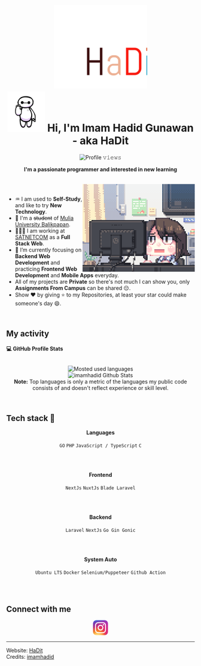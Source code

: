 <!-- Header -->
<h1 align="center">
  <img src="./asset/hadit.svg" width="250">
  <br>
  
  <img src="./asset/hi.gif" width="100px">  
  Hi, I'm Imam Hadid Gunawan - aka HaDit
  <br>
</h1>

<!-- Counter -->
<p align="center">
  <img alt="Profile 𝚟𝚒𝚎𝚠𝚜" height="20px" src="https://hits.seeyoufarm.com/api/count/incr/badge.svg?url=https://github.com/imamhadid&count_bg=%236560f7&title_bg=%23555555&icon=&icon_color=%23E7E7E7&title=Views&edge_flat=false">
</p>

<p align="center">
  <b> I'm a passionate programmer and interested in new learning </b>
</p>

<br>

<img align='right' src="./asset/person.gif" width="300">
<br>

- ♒ I am used to **Self-Study**, and like to try **New Technology**.
- 📓 I'm a ~~student~~ of [Mulia University Balikpapan](https://universitasmulia.ac.id/).
- 👨🏻‍💻 I am working at [SATNETCOM]([https://universitasmulia.ac.id/](https://satnetcom.com/)) as a **Full Stack Web**.
- 🌱 I’m currently focusing on **Backend Web Development** and practicing **Frontend Web Development** and **Mobile Apps** everyday.
- All of my projects are **Private** so there's not much I can show you, only **Assignments From Campus** can be shared 😔.
- Show ❤ by giving ⭐ to my Repositories, at least your star could make someone's day 😄.


<br>

<!-- My activity -->
<h2>My activity</h2>

  <summary><b>💻 GitHub Profile Stats</b></summary>
  <br>
  <p align="center">
    <img alt="Mosted used languages" src="https://github-readme-stats.vercel.app/api/top-langs/?username=imamhadid&layout=compact&theme=dark" height="192px"/>
    <br>
	  <img src="https://github-readme-stats.vercel.app/api?username=imamhadid&show_icons=true&icon_color=ffffff&theme=dark" alt="imamhadid Github Stats" height="192px"/>
    <br>
    <b>Note:</b> Top languages is only a metric of the languages my public code consists of and doesn't reflect experience or skill level.
  </p>
  
  <br>

<!-- Tech stack -->
<h2>Tech stack 🔭</h2>
<p align="center">
  <b>Languages</b>
  <br>
  <br>
	<code>GO</code>
	<code>PHP</code>
	<code>JavaScript / TypeScript</code>
	<code>C</code>
</p>

<br>
<br>

<p align="center">
  <b>Frontend</b>
  <br>
  <br>
	<code>NextJs</code>
	<code>NuxtJs</code>
	<code>Blade Laravel</code>
	
</p>

<br>
<br>

<p align="center">
  <b>Backend</b>
  <br>
  <br>
	<code>Laravel</code>
	<code>NextJs</code>
	<code>Go Gin Gonic</code>
</p>

<br>
<br>

<p align="center">
  <b>System Auto</b>
  <br>
  <br>
	<code>Ubuntu LTS</code>
	<code>Docker</code>
	<code>Selenium/Puppeteer</code>
	<code>Github Action</code>
</p>

<br>
<br>

<!-- Connection -->
<h2> Connect with me</h2>
<p align="center">
  <a href="https://www.instagram.com/adit_vanh" target="_blank">
    <code><img src="./asset/ig.webp" alt="Hadit" width="40"/></code>
  </a>
</p>

---


Website: [HaDit](https://imamhadid.github.io/)
<br>
Credits: [imamhadid](https://github.com/imamhadid)
